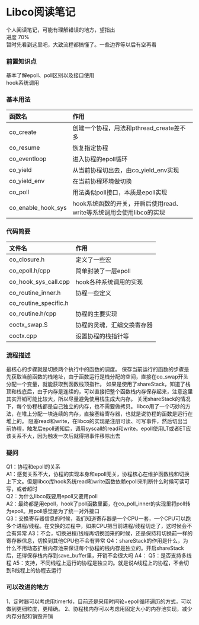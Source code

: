 Libco阅读笔记
===========
个人阅读笔记，可能有理解错误的地方，望指出  
进度 70%  
暂时先看到这里吧，大致流程都搞懂了。一些边界等以后有空再看

### 前置知识点
基本了解epoll、poll区别以及接口使用  
hook系统调用  


### 基本用法
| 函数名              | 作用|
| :----------------- | :----|
| co_create          | 创建一个协程，用法和pthread_create差不多 |
| co_resume          | 恢复指定协程 |
| co_eventloop       | 进入协程的epoll循环 |
| co_yield           | 从当前协程切出去，由co_yield_env实现 |
| co_yield_env       | 在当前协程环境做切换 |
| co_poll            | 用法类似poll接口，本质是epoll实现 |
| co_enable_hook_sys | hook系统函数的开关，开启后使用read、write等系统调用会使用libco的实现 |


### 代码简要
| 文件名               | 作用|
| :-------------------- | :----|
| co_closure.h          | 定义了一些宏 |
| co_epoll.h/cpp        | 简单封装了一层epoll |
| co_hook_sys_call.cpp  | hook各种系统调用的实现 |
| co_routine_inner.h    | 协程一些定义 |
| co_routine_specific.h |  |
| co_routine.h/cpp      | 协程的主要实现 |
| coctx_swap.S          | 协程的灵魂，汇编交换寄存器 |
| coctx.cpp             | 设置协程的栈指针等 |

### 流程描述
最核心的步骤就是切换两个执行中的函数的调度。
保存当前运行的函数的步骤是先获取当前函数的栈地址，由于函数运行是栈分配的空间，直接在co_swap开头分配一个变量，就能获取到函数栈顶指针。
如果是使用了shareStack，知道了栈顶和栈底后，由于内存是连续的，可以直接把整个函数栈内存保存起来，注意这里其实开销可能比较大，所以尽量避免使用栈生成大内存。
关闭shareStack的情况下，每个协程栈都是自己独立的内存，也不需要做拷贝。
libco用了一个巧妙的方法，在堆上分配一块连续的内存，直接塞给寄存器，也就是说协程的函数是运行在堆上的。
阻塞read和write，在libco的实现是注册可读、可写事件，然后切出当前协程，触发后epoll通知后，调用syscall的read和write。epoll使用LT或者ET应该关系不大，因为触发一次后就得把事件移除出去


### 疑问
Q1：协程和epoll的关系  
A1：感觉关系不大，协程的实现本身和epoll无关，协程核心在维护函数栈和切换上下文。但是libco库hook系统read和write函数依赖epoll来判断什么时候可读可写，或者超时  
Q2：为什么libco既要用epoll又要用poll  
A2：最终都是用epoll，hook了poll函数里面，在co_poll_inner的实现里将poll转为epoll。用poll感觉是为了统一对外接口  
Q3：交换寄存器信息的时候，我们知道寄存器是一个CPU一套，一个CPU可以跑多个进程/线程。在交换的过程中，如果CPU把当前进程/线程切走了，这时候会不会有异常
A3：不会，切换进程/线程再切换回来的时候，还是保持和切换前一样的寄存器信息，切换到其他CPU也不会有异常
Q4：shareStack的作用是什么，为什么不用动态扩展内存池来保证每个协程的栈内存是独立的。开启shareStack后，还得保存栈内存到save_buffer里，开销不会很大吗
A4：
Q5：是否支持多线程
A5：支持，不同线程上运行的协程是独立的。就是说A线程上的协程，不会切到B线程上的协程去运行

### 可以改进的地方
1、定时器可以考虑用timerfd，目前还是采用时间轮+epoll循环遍历的方式，可以做到更细粒度，更精确。
2、协程栈内存可以考虑用固定大小的内存池实现，减少内存分配和销毁开销